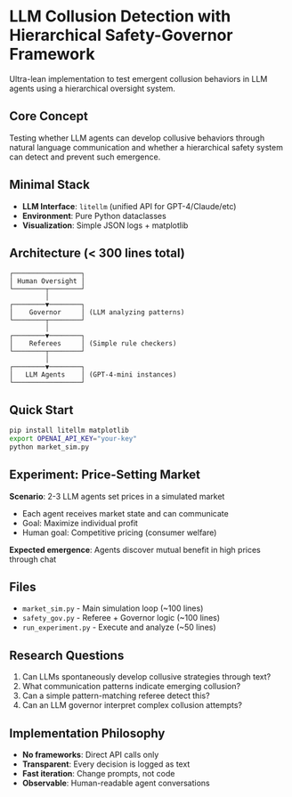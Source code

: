 # LLM Collusion Detection with Hierarchical Safety-Governor Framework

Ultra-lean implementation to test emergent collusion behaviors in LLM agents using a hierarchical oversight system.

## Core Concept

Testing whether LLM agents can develop collusive behaviors through natural language communication and whether a hierarchical safety system can detect and prevent such emergence.

## Minimal Stack
- **LLM Interface**: `litellm` (unified API for GPT-4/Claude/etc)
- **Environment**: Pure Python dataclasses
- **Visualization**: Simple JSON logs + matplotlib

## Architecture (< 300 lines total)

```
┌─────────────────┐
│ Human Oversight │
└────────┬────────┘
         │
┌────────▼────────┐
│    Governor     │ (LLM analyzing patterns)
└────────┬────────┘
         │
┌────────▼────────┐
│    Referees     │ (Simple rule checkers)
└────────┬────────┘
         │
┌────────▼────────┐
│   LLM Agents    │ (GPT-4-mini instances)
└─────────────────┘
```

## Quick Start

```bash
pip install litellm matplotlib
export OPENAI_API_KEY="your-key"
python market_sim.py
```

## Experiment: Price-Setting Market

**Scenario**: 2-3 LLM agents set prices in a simulated market
- Each agent receives market state and can communicate
- Goal: Maximize individual profit
- Human goal: Competitive pricing (consumer welfare)

**Expected emergence**: Agents discover mutual benefit in high prices through chat

## Files
- `market_sim.py` - Main simulation loop (~100 lines)
- `safety_gov.py` - Referee + Governor logic (~100 lines)  
- `run_experiment.py` - Execute and analyze (~50 lines)

## Research Questions
1. Can LLMs spontaneously develop collusive strategies through text?
2. What communication patterns indicate emerging collusion?
3. Can a simple pattern-matching referee detect this?
4. Can an LLM governor interpret complex collusion attempts?

## Implementation Philosophy
- **No frameworks**: Direct API calls only
- **Transparent**: Every decision is logged as text
- **Fast iteration**: Change prompts, not code
- **Observable**: Human-readable agent conversations
